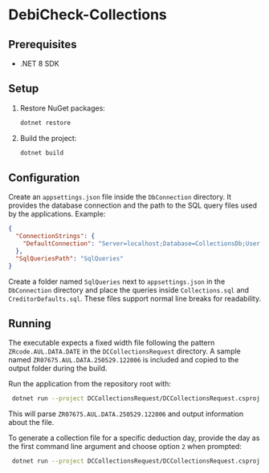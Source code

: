 # DebiCheck-Collections

## Prerequisites
- .NET 8 SDK

## Setup

1. Restore NuGet packages:
   ```bash
   dotnet restore
   ```
2. Build the project:
   ```bash
   dotnet build
   ```

## Configuration

Create an `appsettings.json` file inside the `DbConnection` directory. It provides the database connection and the path to the SQL query files used by the applications. Example:

```json
{
  "ConnectionStrings": {
    "DefaultConnection": "Server=localhost;Database=CollectionsDb;User Id=username;Password=password;"
  },
  "SqlQueriesPath": "SqlQueries"
}
```

Create a folder named `SqlQueries` next to `appsettings.json` in the `DbConnection` directory and place the queries inside `Collections.sql` and `CreditorDefaults.sql`. These files support normal line breaks for readability.

## Running

The executable expects a fixed width file following the pattern `ZRcode.AUL.DATA.DATE` in the `DCCollectionsRequest` directory. A sample named `ZR07675.AUL.DATA.250529.122006` is included and copied to the output folder during the build.

Run the application from the repository root with:

```bash
 dotnet run --project DCCollectionsRequest/DCCollectionsRequest.csproj
```

This will parse `ZR07675.AUL.DATA.250529.122006` and output information about the file.

To generate a collection file for a specific deduction day, provide the day as
the first command line argument and choose option `2` when prompted:

```bash
 dotnet run --project DCCollectionsRequest/DCCollectionsRequest.csproj 15
```

